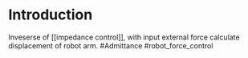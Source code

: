 # Introduction
Inveserse of [[impedance control]], with input external force calculate displacement of robot arm.
#Admittance #robot_force_control